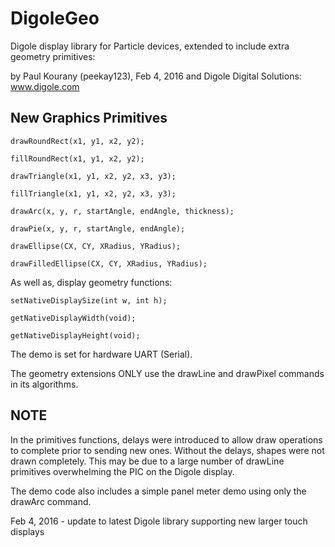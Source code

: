 DigoleGeo
=========

Digole display library for Particle devices, extended to include extra geometry primitives:

by Paul Kourany (peekay123), Feb 4, 2016 and Digole Digital Solutions: www.digole.com

New Graphics Primitives
-------
`drawRoundRect(x1, y1, x2, y2);`

`fillRoundRect(x1, y1, x2, y2);`

`drawTriangle(x1, y1, x2, y2, x3, y3);`

`fillTriangle(x1, y1, x2, y2, x3, y3);`

`drawArc(x, y, r, startAngle, endAngle, thickness);`

`drawPie(x, y, r, startAngle, endAngle);`

`drawEllipse(CX, CY, XRadius, YRadius);`

`drawFilledEllipse(CX, CY, XRadius, YRadius);`

As well as, display geometry functions:

`setNativeDisplaySize(int w, int h);`

`getNativeDisplayWidth(void);`

`getNativeDisplayHeight(void);`

The demo is set for hardware UART (Serial).

The geometry extensions ONLY use the drawLine and drawPixel commands in its algorithms.

NOTE
----

In the primitives functions, delays were introduced to allow draw operations to complete prior to sending new ones. Without the delays, shapes were not drawn completely.  This may be due to a large number of drawLine primitives overwhelming the PIC on the Digole display.

The demo code also includes a simple panel meter demo using only the drawArc command.

Feb 4, 2016 - update to latest Digole library supporting new larger touch displays
